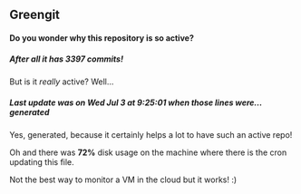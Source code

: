 ## Greengit

#### Do you wonder why this repository is so active?

##### After all it has 3397 commits!

But is it *really* active? Well...

##### Last update was on Wed Jul 3 at 9:25:01 when those lines were... generated

Yes, generated, because it certainly helps a lot to have such an active repo!

Oh and there was **72%** disk usage on the machine
where there is the cron updating this file.

Not the best way to monitor a VM in the cloud but it works! :)
